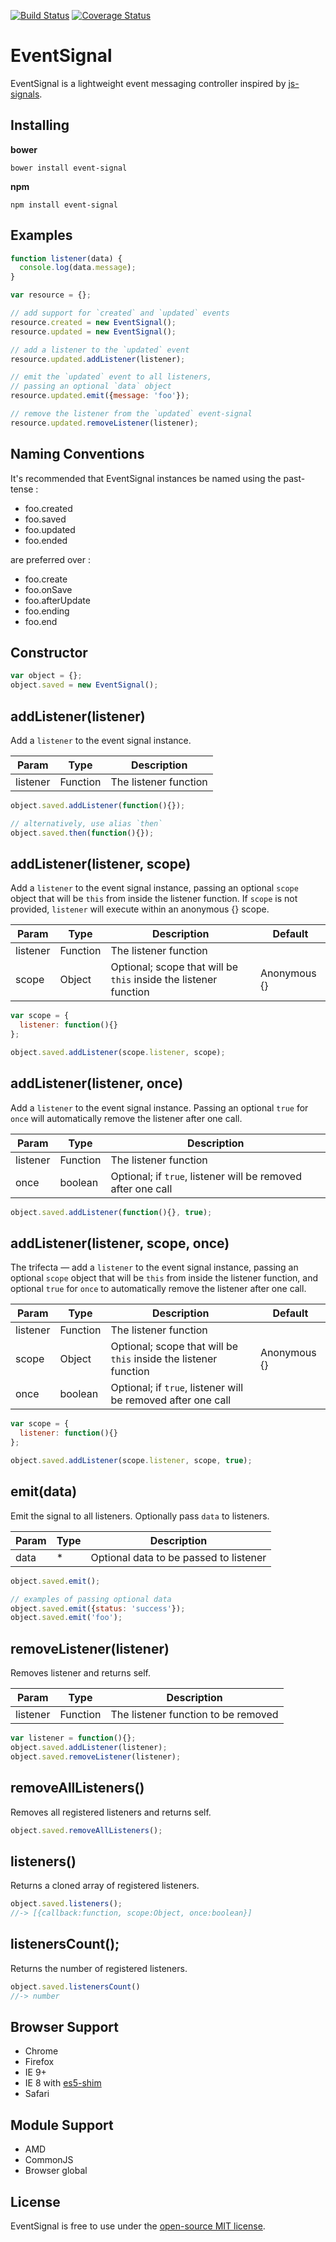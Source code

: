 [![Build Status](https://travis-ci.org/r-park/event-signal.svg?branch=master)](https://travis-ci.org/r-park/event-signal)
[![Coverage Status](https://coveralls.io/repos/r-park/event-signal/badge.svg)](https://coveralls.io/r/r-park/event-signal)
# EventSignal
EventSignal is a lightweight event messaging controller inspired by [js-signals](https://github.com/millermedeiros/js-signals).

## Installing
**bower**
```
bower install event-signal
```
**npm**
```
npm install event-signal
```

## Examples
```javascript
function listener(data) {
  console.log(data.message);
}

var resource = {};

// add support for `created` and `updated` events
resource.created = new EventSignal();
resource.updated = new EventSignal();

// add a listener to the `updated` event
resource.updated.addListener(listener);

// emit the `updated` event to all listeners,
// passing an optional `data` object
resource.updated.emit({message: 'foo'});

// remove the listener from the `updated` event-signal
resource.updated.removeListener(listener);
```

## Naming Conventions
It's recommended that EventSignal instances be named using the past-tense :
- foo.created
- foo.saved
- foo.updated
- foo.ended

are preferred over :
- foo.create
- foo.onSave
- foo.afterUpdate
- foo.ending
- foo.end

## Constructor
```javascript
var object = {};
object.saved = new EventSignal();
```

## addListener(listener)
Add a `listener` to the event signal instance.

Param                    | Type                    |Description
-------------------------|-------------------------|-------------------------
listener                 | Function                | The listener function
```javascript
object.saved.addListener(function(){});

// alternatively, use alias `then`
object.saved.then(function(){});
```

## addListener(listener, scope)
Add a `listener` to the event signal instance, passing an optional `scope` object that will be `this` from inside the listener function. If `scope` is not provided, `listener` will execute within an anonymous {} scope.

Param          | Type          | Description             | Default
---------------|---------------|-------------------------|-------------------------
listener       | Function      | The listener function   | 
scope          | Object        | Optional; scope that will be `this` inside the listener function | Anonymous {}
```javascript
var scope = {
  listener: function(){}
};

object.saved.addListener(scope.listener, scope);
```

## addListener(listener, once)
Add a `listener` to the event signal instance. Passing an optional `true` for `once` will automatically remove the listener after one call.

Param          | Type          | Description
---------------|---------------|--------------------------------------------------
listener       | Function      | The listener function  
once           | boolean       | Optional; if `true`, listener will be removed after one call
```javascript
object.saved.addListener(function(){}, true);
```

## addListener(listener, scope, once)
The trifecta — add a `listener` to the event signal instance, passing an optional `scope` object that will be `this` from inside the listener function, and optional `true` for `once` to automatically remove the listener after one call.

Param          | Type          | Description             | Default
---------------|---------------|-------------------------|-------------------------
listener       | Function      | The listener function   |
scope          | Object        | Optional; scope that will be `this` inside the listener function | Anonymous {}
once           | boolean       | Optional; if `true`, listener will be removed after one call
```javascript
var scope = {
  listener: function(){}
};

object.saved.addListener(scope.listener, scope, true);
```

## emit(data)
Emit the signal to all listeners. Optionally pass `data` to listeners.

Param      | Type    | Description
-----------|---------|---------------------------------------------------
data       |    *    | Optional data to be passed to listener
```javascript
object.saved.emit();

// examples of passing optional data
object.saved.emit({status: 'success'});
object.saved.emit('foo');
```

## removeListener(listener)
Removes listener and returns self.

Param                    | Type                    |Description
-------------------------|-------------------------|-------------------------
listener                 | Function                | The listener function to be removed
```javascript
var listener = function(){};
object.saved.addListener(listener);
object.saved.removeListener(listener);
```

## removeAllListeners()
Removes all registered listeners and returns self.
```javascript
object.saved.removeAllListeners();
```

## listeners()
Returns a cloned array of registered listeners.
```javascript
object.saved.listeners();
//-> [{callback:function, scope:Object, once:boolean}]
```

## listenersCount();
Returns the number of registered listeners.
```javascript
object.saved.listenersCount()
//-> number
```

## Browser Support
- Chrome 
- Firefox 
- IE 9+ 
- IE 8 with [es5-shim](https://github.com/es-shims/es5-shim)
- Safari

## Module Support
- AMD
- CommonJS
- Browser global

## License
EventSignal is free to use under the [open-source MIT license](https://github.com/r-park/event-signal/blob/master/LICENSE).

